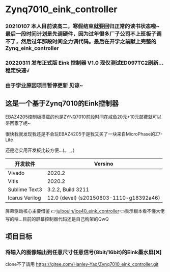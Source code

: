 # Zynq7010_eink_controller

### 20210107 本人目前读高二，寒假结束就要回归正常的读书状态啦~ 最后一段时间计划是先调硬件，因为过年很多厂子公司不上班板子调不了，然后过年那段时间全力调代码。最后在开学之前献上完整的Zynq_eink_controller

### 20220311 发布正式版 Eink 控制器 V1.0 现仅测试ED097TC2刷新...稳定快速√
### 由于学业原因项目暂停更新 见谅~

## 这是一个基于Zynq7010的Eink控制器

EBAZ4205控制板搭载的也是ZYNQ7010前段时间在咸鱼20元+10元邮费就可以带回家了呢~

很快我就发现我还是不会玩EBAZ4205于是我又买了一块来自MicroPhase的Z7-Lite

还是老实用开发板比较方便...(。_。)

| 开发软件       | Versino                                 |
| -------------- | --------------------------------------- |
| Vivado         | 2020.2                                  |
| Vitis          | 2020.2                                  |
| Sublime Text3  | 3.2.2, Build 3211                       |
| Icarus Verilog | 12.0 (devel) (s20150603-1110-g18392a46) |

屏幕驱动核心主要借鉴 👉[julbouln/ice40_eink_controller](https://github.com/julbouln/ice40_eink_controller)👈表示根本看不懂大佬写的啥...目前的屏幕控制器代码还是自己构架的QwQ

## 项目目标

### 将输入的图像输出到任意尺寸任意信号(8bit/16bit)的Eink墨水屏[❌]

clone不了请用 https://gitee.com/Hanley-Yao/Zynq7010_eink_controller.git
